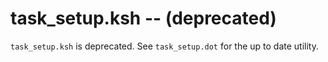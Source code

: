 task_setup.ksh -- (deprecated)
=============================================

`task_setup.ksh` is deprecated. See `task_setup.dot` for the up to date utility.
